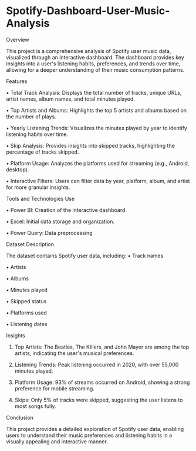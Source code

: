 # Spotify-Dashboard-User-Music-Analysis

Overview

This project is a comprehensive analysis of Spotify user music data, visualized through an interactive dashboard. The dashboard provides key insights into a user's listening habits, preferences, and trends over time, allowing for a deeper understanding of their music consumption patterns.

Features

•	Total Track Analysis: Displays the total number of tracks, unique URLs, artist names, album names, and total minutes played.

•	Top Artists and Albums: Highlights the top 5 artists and albums based on the number of plays.

•	Yearly Listening Trends: Visualizes the minutes played by year to identify listening habits over time.

•	Skip Analysis: Provides insights into skipped tracks, highlighting the percentage of tracks skipped.

•	Platform Usage: Analyzes the platforms used for streaming (e.g., Android, desktop).

•	Interactive Filters: Users can filter data by year, platform, album, and artist for more granular insights.

Tools and Technologies Use

•	Power BI: Creation of the interactive dashboard.

•	Excel: Initial data storage and organization.

•	Power Query: Data preprocessing 


Dataset Description


The dataset contains Spotify user data, including:
•	Track names

•	Artists

•	Albums

•	Minutes played

•	Skipped status

•	Platforms used

•	Listening dates


Insights
1.	Top Artists: The Beatles, The Killers, and John Mayer are among the top artists, indicating the user's musical preferences.
   
3.	Listening Trends: Peak listening occurred in 2020, with over 55,000 minutes played.
	
5.	Platform Usage: 93% of streams occurred on Android, showing a strong preference for mobile streaming.
   
7.	Skips: Only 5% of tracks were skipped, suggesting the user listens to most songs fully.

   
Conclusion

This project provides a detailed exploration of Spotify user data, enabling users to understand their music preferences and listening habits in a visually appealing and interactive manner.
